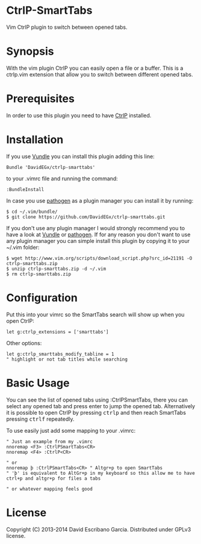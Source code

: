 CtrlP-SmartTabs
===============

Vim CtrlP plugin to switch between opened tabs.

Synopsis
========
With the vim plugin CtrlP you can easily open a file or a buffer.
This is a ctrlp.vim extension that allow you to switch between different opened tabs.

Prerequisites
=============
In order to use this plugin you need to have [CtrlP](https://github.com/kien/ctrlp.vim) installed.

Installation
============
If you use [Vundle](https://github.com/gmarik/vundle.git) you can install this plugin adding this line:

    Bundle 'DavidEGx/ctrlp-smarttabs'

to your .vimrc file and running the command:

    :BundleInstall

In case you use [pathogen](https://github.com/tpope/vim-pathogen) as a plugin manager you can install it by running:

    $ cd ~/.vim/bundle/
    $ git clone https://github.com/DavidEGx/ctrlp-smarttabs.git

If you don't use any plugin manager I would strongly recommend you to have a look at [Vundle](https://github.com/gmarik/vundle.git) or [pathogen](https://github.com/tpope/vim-pathogen). If for any reason you don't want to use any plugin manager you can simple install this plugin by copying it to your ~/.vim folder:

    $ wget http://www.vim.org/scripts/download_script.php?src_id=21191 -O ctrlp-smarttabs.zip
    $ unzip ctrlp-smarttabs.zip -d ~/.vim
    $ rm ctrlp-smarttabs.zip

Configuration
============
Put this into your vimrc so the SmartTabs search will show up when you open CtrlP:

    let g:ctrlp_extensions = ['smarttabs']

Other options:

    let g:ctrlp_smarttabs_modify_tabline = 1
    " highlight or not tab titles while searching

Basic Usage
===========
You can see the list of opened tabs using :CtrlPSmartTabs, there you can select any opened tab and press enter to jump the opened tab.
Alternatively it is possible to open CtrlP by pressing <kbd>ctrl</kbd><kbd>p</kbd> and then reach SmartTabs pressing <kbd>ctrl</kbd><kbd>f</kbd> repeatedly.

To use easily just add some mapping to your .vimrc:

    " Just an example from my .vimrc
    nnoremap <F3> :CtrlPSmartTabs<CR>
    nnoremap <F4> :CtrlP<CR>

    " or
    nnoremap þ :CtrlPSmartTabs<CR> " Altgr+p to open SmartTabs
    " 'þ' is equivalent to AltGr+p in my keyboard so this allow me to have ctrl+p and altgr+p for files a tabs
    
    " or whatever mapping feels good


License
=======
Copyright (C) 2013-2014 David Escribano Garcia. Distributed under GPLv3 license.
